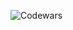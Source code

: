 



![Codewars](https://github.r2v.ch/codewars?user=not-joosh&name=true&top_languages=true&stroke=%23b362ff&theme=blue)
